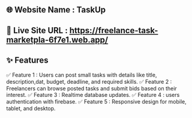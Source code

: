 ## 🌐 Website Name : TaskUp

## 🔗 Live Site URL : https://freelance-task-marketpla-6f7e1.web.app/

## ✨ Features 
✅ Feature 1 : Users can post small tasks with details like title, description,dat, budget, deadline, and required skills.
✅ Feature 2 : Freelancers can browse posted tasks and submit bids based on their interest.
✅ Feature 3 : Realtime database updates.
✅ Feature 4 : users authentication with firebase.
✅ Feature 5 : Responsive design for  mobile, tablet, and desktop.